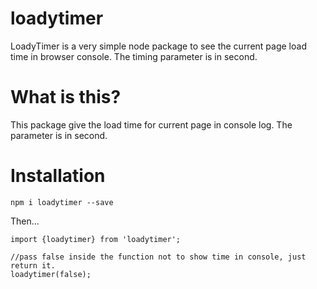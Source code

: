 # loadytimer
LoadyTimer is a very simple node package to see the current page load time in browser console. The timing parameter is in second.

# What is this?
This package give the load time for current page in console log. The parameter is in second.

# Installation
`npm i loadytimer --save`

Then...

```
import {loadytimer} from 'loadytimer';

//pass false inside the function not to show time in console, just return it.
loadytimer(false);
```

